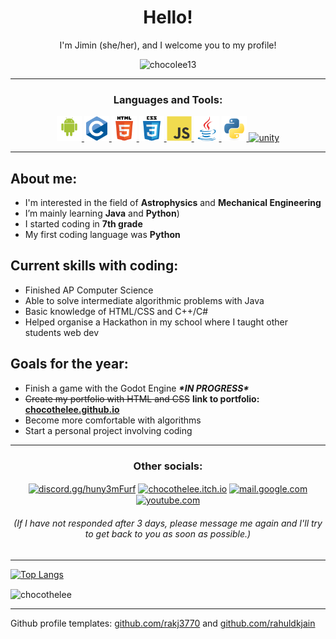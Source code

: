 <h1 align="center">Hello!</h1>

<p align="center">I'm Jimin (she/her), and I welcome you to my profile!</p>

<p align=center> <img src=https://komarev.com/ghpvc/?username=chocolee13 alt=chocolee13 /> </p>

<hr>

<h3 align="center">Languages and Tools:</h3>
<p align="center">
  <a href="https://developer.android.com" target="_blank"> <img src="https://raw.githubusercontent.com/devicons/devicon/master/icons/android/android-original-wordmark.svg" alt="android" width="40" height="40"/> </a>
  <a href="https://www.cprogramming.com/" target="_blank"> <img src="https://raw.githubusercontent.com/devicons/devicon/master/icons/c/c-original.svg" alt="c" width="40" height="40"/> </a>
  <a href="https://www.w3.org/html/" target="_blank"> <img src="https://raw.githubusercontent.com/devicons/devicon/master/icons/html5/html5-original-wordmark.svg" alt="html5" width="40" height="40"/> </a>
  <a href="https://www.w3schools.com/css/" target="_blank"> <img src="https://raw.githubusercontent.com/devicons/devicon/master/icons/css3/css3-original-wordmark.svg" alt="css3" width="40" height="40"/> </a>
  <a href="https://developer.mozilla.org/en-US/docs/Web/JavaScript" target="_blank"> <img src="https://raw.githubusercontent.com/devicons/devicon/master/icons/javascript/javascript-original.svg" alt="javascript" width="40" height="40"/> </a>
  <a href="https://www.java.com" target="_blank"> <img src="https://raw.githubusercontent.com/devicons/devicon/master/icons/java/java-original.svg" alt="java" width="40" height="40"/> </a>
  <a href="https://www.python.org" target="_blank"> <img src="https://raw.githubusercontent.com/devicons/devicon/master/icons/python/python-original.svg" alt="python" width="40" height="40"/> </a>
  <a href="https://unity.com/" target="_blank"> <img src="https://www.vectorlogo.zone/logos/unity3d/unity3d-icon.svg" alt="unity" width="40" height="40"/> </a> 

<hr>

<h2>About me:</h2>

<ul>
  <li>I'm interested in the field of <strong>Astrophysics</strong> and <strong>Mechanical Engineering</strong></li>
  <li>I’m mainly learning <strong>Java</strong> and <strong>Python</strong>)</li>
  <li>I started coding in <strong>7th grade</strong></li>
  <li>My first coding language was <strong>Python</strong></li>
</ul>

<h2>Current skills with coding:</h2>

<ul>
  <li>Finished AP Computer Science</li>
  <li>Able to solve intermediate algorithmic problems with Java</li>
  <li>Basic knowledge of HTML/CSS and C++/C#</li>
  <li>Helped organise a Hackathon in my school where I taught other students web dev</li>
</ul>

<h2>Goals for the year:</h2>

<ul>
  <li>Finish a game with the Godot Engine <strong><em>*IN PROGRESS*</em></strong></li>
  <li><strike>Create my portfolio with HTML and CSS</strike> <strong>link to portfolio: <a href="chocothelee.github.io">chocothelee.github.io</a></strong></li>
  <li>Become more comfortable with algorithms</li>
  <li>Start a personal project involving coding</li>
</ul>

<hr>

<h3 align="center">Other socials:</h3>
<p align="center">
  <a href="https://discord.gg/huny3mFurf" target="_blank"><img align="center" src="https://cdn.jsdelivr.net/npm/simple-icons@3.0.1/icons/discord.svg" alt="discord.gg/huny3mFurf" height="30" width="40" /></a>
  <a href="https://chocothelee.itch.io/" target="_blank"><img align="center" src="https://img.icons8.com/windows/452/itch-io.png" alt="chocothelee.itch.io" height="40" width="40"></a>
  <a href="mailto:rosajimin22@gmail.com" target="_blank"><img align="center" src="https://i.pinimg.com/564x/c4/4b/55/c44b558d5072246d510dad9fbb0b2869.jpg" alt="mail.google.com" width="37" height="37" /></a>
  <a href="https://www.youtube.com/channel/UCBi29QC9gZBbRUpy_CV93Vw" target="_blank"><img align="center" src="https://cdn4.iconfinder.com/data/icons/logos-and-brands-1/512/395_Youtube_logo-512.png" alt="youtube.com" width="40" height="40" /></a>
</p>
<h6 align="center">(If I have not responded after 3 days, please message me again and I'll try to get back to you as soon as possible.)</h6>

<hr>

[![Top Langs](https://github-readme-stats.vercel.app/api/top-langs/?username=chocothelee&layout=compact)](https://github.com/chocothelee/github-readme-stats)
<br>
<p><img align="center" src="https://github-readme-streak-stats.herokuapp.com/?user=chocothelee" alt="chocothelee" /></p>

<hr>

Github profile templates: [github.com/rakj3770](https://github.com/rajk3770/Github-Profile-Readme-Creator#usage) and [github.com/rahuldkjain](https://github.com/rahuldkjain/github-profile-readme-generator)
